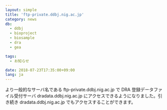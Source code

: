 ```yaml
---
layout: simple
title: 'ftp-private.ddbj.nig.ac.jp'
category: news
db:
  - ddbj
  - bioproject
  - biosample
  - dra
  - gea

tags:
  - お知らせ

date: 2018-07-23T17:35:00+09:00
lang: ja
---
```


<p>より一般的なサーバ名である ftp-private.ddbj.nig.ac.jp で DRA 登録データファイル受付サーバ dradata.ddbj.nig.ac.jp にアクセスできるようになりました。引き続き dradata.ddbj.nig.ac.jp でもアクセスすることができます。</p>

